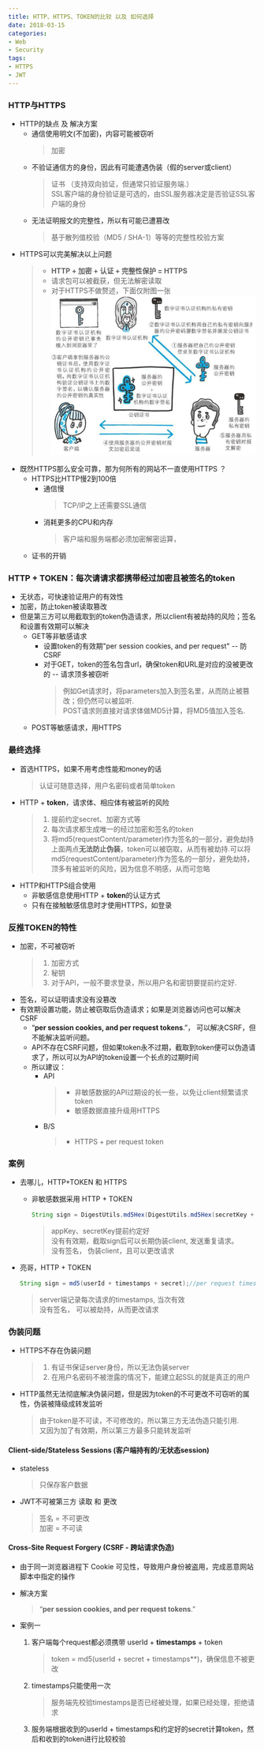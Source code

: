```yaml
---
title: HTTP、HTTPS、TOKEN的比较 以及 如何选择
date: 2018-03-15
categories: 
- Web
- Security
tags:
- HTTPS
- JWT
---
```

### HTTP与HTTPS
* HTTP的缺点 及 解决方案
    * 通信使用明文(不加密)，内容可能被窃听
        > 加密
    * 不验证通信方的身份，因此有可能遭遇伪装（假的server或client）
        > 证书 （支持双向验证，但通常只验证服务端.）  
        > SSL客户端的身份验证是可选的，由SSL服务器决定是否验证SSL客户端的身份
    * 无法证明报文的完整性，所以有可能已遭篡改
        > 基于散列值校验（MD5 / SHA-1）等等的完整性校验方案   
* HTTPS可以完美解决以上问题
    >* **HTTP + 加密 + 认证 + 完整性保护 = HTTPS**      
    >* 请求包可以被截获，但无法解密读取
    >* 对于HTTPS不做赘述，下面仅附图一张    
    ![图解HTTPS](/images/图解HTTPS.png)
<!--more-->
* 既然HTTPS那么安全可靠，那为何所有的网站不一直使用HTTPS ？
    * HTTPS比HTTP慢2到100倍
        * 通信慢
            > TCP/IP之上还需要SSL通信
        * 消耗更多的CPU和内存
            > 客户端和服务端都必须加密解密运算，
    * 证书的开销
    
### HTTP + TOKEN：每次请请求都携带**经过加密且被签名的token**
* 无状态，可快速验证用户的有效性
* 加密，防止token被读取篡改
* 但是第三方可以用截取到的token伪造请求，所以client有被劫持的风险；签名和设置有效期可以解决
    * GET等非敏感请求
        * 设置token的有效期"per session cookies, and per request" -- 防CSRF
        * 对于GET，token的签名包含url，确保token和URL是对应的没被更改的 -- 请求顶多被窃听
            > 例如Get请求时，将parameters加入到签名里，从而防止被篡改；但仍然可以被监听.   
            POST请求则直接对请求体做MD5计算，将MD5值加入签名.
    * POST等敏感请求，用HTTPS

### 最终选择
* 首选HTTPS，如果不用考虑性能和money的话
    > 认证可随意选择，用户名密码或者简单token
* HTTP + **token**，请求体、相应体有被监听的风险
    >1. 提前约定secret、加密方式等   
    >2. 每次请求都生成唯一的经过加密和签名的token
    >3. 将md5(requestContent/parameter)作为签名的一部分，避免劫持   
        上面两点**无法防止伪装**，token可以被窃取，从而有被劫持.可以将md5(requestContent/parameter)作为签名的一部分，避免劫持，顶多有被监听的风险，因为信息不明感，从而可忽略
* HTTP和HTTPS组合使用
    * 非敏感信息使用HTTP + **token**的认证方式
    * 只有在接触敏感信息时才使用HTTPS，如登录

### 反推TOKEN的特性
* 加密，不可被窃听
    >1. 加密方式
    >2. 秘钥
    >3. 对于API，一般不要求登录，所以用户名和密钥要提前约定好.
* 签名，可以证明请求没有没篡改
* 有效期设置功能，防止被窃取后伪造请求；如果是浏览器访问也可以解决CSRF
    * “**per session cookies, and per request tokens**.”， 可以解决CSRF，但不能解决监听问题。
    * API不存在CSRF问题，但如果token永不过期，截取到token便可以伪造请求了，所以可以为API的token设置一个长点的过期时间
    * 所以建议：
        * API
            >* 非敏感数据的API过期设的长一些，以免让client频繁请求token
            >* 敏感数据直接升级用HTTPS
        * B/S
            >* HTTPS + per request token

### 案例
* 去哪儿，HTTP+TOKEN 和 HTTPS
    * 非敏感数据采用 HTTP + TOKEN
        ``` java
        String sign = DigestUtils.md5Hex(DigestUtils.md5Hex(secretKey + appKey) + salt);
        ```
        > appKey、secretKey提前约定好   
        没有有效期，截取sign后可以长期伪装client, 发送重复请求。   
        没有签名， 伪装client，且可以更改请求
    
* 亮哥，HTTP + TOKEN
    ``` java
    String sign = md5(userId + timestamps + secret);//per request timestamps
    ```
    > server端记录每次请求的timestamps, 当次有效   
    没有签名， 可以被劫持，从而更改请求
    
    
    

### 伪装问题
* HTTPS不存在伪装问题
    >1. 有证书保证server身份，所以无法伪装server   
    >2. 在用户名密码不被泄露的情况下，能建立起SSL的就是真正的用户
* HTTP虽然无法彻底解决伪装问题，但是因为token的不可更改不可窃听的属性，伪装被降级成转发监听
    > 由于token是不可读，不可修改的，所以第三方无法伪造只能引用.   
    又因为加了有效期，所以第三方最多只能转发监听

#### Client-side/Stateless Sessions (客户端持有的/无状态session)
* stateless
    >只保存客户数据  
    
* JWT不可被第三方 读取 和 更改
    >签名 = 不可更改  
    加密 = 不可读
    
#### Cross-Site Request Forgery (CSRF - 跨站请求伪造)
* 由于同一浏览器进程下 Cookie 可见性，导致用户身份被盗用，完成恶意网站脚本中指定的操作

* 解决方案
    > “**per session cookies, and per request tokens**.”  
    
* 案例一
    1. 客户端每个request都必须携带 userId + **timestamps** + token
        > token = md5(userId + secret + timestamps**)，确保信息不被更改
    2. timestamps只能使用一次
        > 服务端先校验timestamps是否已经被处理，如果已经处理，拒绝请求
    3. 服务端根据收到的userId + timestamps和约定好的secret计算token，然后和收到的token进行比较校验
    